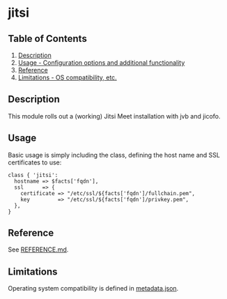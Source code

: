 # jitsi

## Table of Contents

1. [Description](#description)
2. [Usage - Configuration options and additional functionality](#usage)
3. [Reference](#reference)
3. [Limitations - OS compatibility, etc.](#limitations)

## Description

This module rolls out a (working) Jitsi Meet installation with jvb and jicofo.

## Usage

Basic usage is simply including the class, defining the host name and SSL certificates to use:

```
class { 'jitsi':
  hostname => $facts['fqdn'],
  ssl      => {
    certificate => "/etc/ssl/${facts['fqdn']/fullchain.pem",
    key         => "/etc/ssl/${facts['fqdn']/privkey.pem",
  },
}
```

## Reference

See [REFERENCE.md](REFERENCE.md).

## Limitations

Operating system compatibility is defined in [metadata.json](metadata.json).
